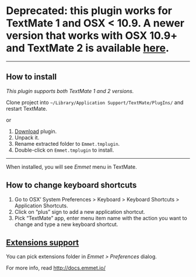 # Deprecated: this plugin works for TextMate 1 and OSX < 10.9. A newer version that works with OSX 10.9+ and TextMate 2 is available [here](https://github.com/emmetio/textmate2/).

---

## How to install ##

*This plugin supports both TextMate 1 and 2 versions.*

Clone project into `~/Library/Application Support/TextMate/PlugIns/` and restart TextMate.

or

1. [Download](https://github.com/emmetio/Emmet.tmplugin/archive/master.zip) plugin.
2. Unpack it.
3. Rename extracted folder to `Emmet.tmplugin`.
4. Double-click on `Emmet.tmplugin` to install.

----------------

When installed, you will see *Emmet* menu in TextMate.

## How to change keyboard shortcuts ##

1. Go to OSX’ System Preferences > Keyboard > Keyboard Shortcuts > Application Shortcuts.
2. Click on “plus” sign to add a new application shortcut.
3. Pick “TextMate” app, enter menu item name with the action you want to change and type a new keyboard shortcut.

## [Extensions support](http://docs.emmet.io/customization/) ##

You can pick extensions folder in *Emmet > Preferences* dialog.

For more info, read http://docs.emmet.io/
